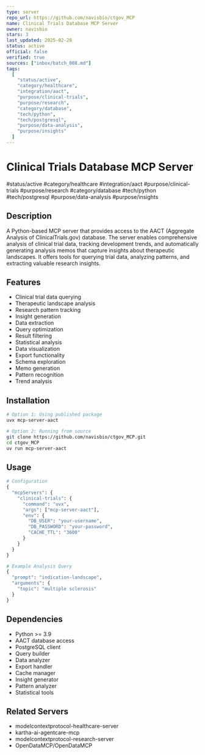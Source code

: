 ```yaml
---
type: server
repo_url: https://github.com/navisbio/ctgov_MCP
name: Clinical Trials Database MCP Server
owner: navisbio
stars: 3
last_updated: 2025-02-28
status: active
official: false
verified: true
sources: ["inbox/batch_008.md"]
tags:
  [
    "status/active",
    "category/healthcare",
    "integration/aact",
    "purpose/clinical-trials",
    "purpose/research",
    "category/database",
    "tech/python",
    "tech/postgresql",
    "purpose/data-analysis",
    "purpose/insights"
  ]
---
```


# Clinical Trials Database MCP Server

#status/active #category/healthcare #integration/aact #purpose/clinical-trials #purpose/research #category/database #tech/python #tech/postgresql #purpose/data-analysis #purpose/insights

## Description

A Python-based MCP server that provides access to the AACT (Aggregate Analysis of ClinicalTrials.gov) database. The server enables comprehensive analysis of clinical trial data, tracking development trends, and automatically generating analysis memos that capture insights about therapeutic landscapes. It offers tools for querying trial data, analyzing patterns, and extracting valuable research insights.

## Features

- Clinical trial data querying
- Therapeutic landscape analysis
- Research pattern tracking
- Insight generation
- Data extraction
- Query optimization
- Result filtering
- Statistical analysis
- Data visualization
- Export functionality
- Schema exploration
- Memo generation
- Pattern recognition
- Trend analysis

## Installation

```bash
# Option 1: Using published package
uvx mcp-server-aact

# Option 2: Running from source
git clone https://github.com/navisbio/ctgov_MCP.git
cd ctgov_MCP
uv run mcp-server-aact
```

## Usage

```python
# Configuration
{
  "mcpServers": {
    "clinical-trials": {
      "command": "uvx",
      "args": ["mcp-server-aact"],
      "env": {
        "DB_USER": "your-username",
        "DB_PASSWORD": "your-password",
        "CACHE_TTL": "3600"
      }
    }
  }
}

# Example Analysis Query
{
  "prompt": "indication-landscape",
  "arguments": {
    "topic": "multiple sclerosis"
  }
}
```

## Dependencies

- Python >= 3.9
- AACT database access
- PostgreSQL client
- Query builder
- Data analyzer
- Export handler
- Cache manager
- Insight generator
- Pattern analyzer
- Statistical tools

## Related Servers

- modelcontextprotocol-healthcare-server
- kartha-ai-agentcare-mcp
- modelcontextprotocol-research-server
- OpenDataMCP/OpenDataMCP